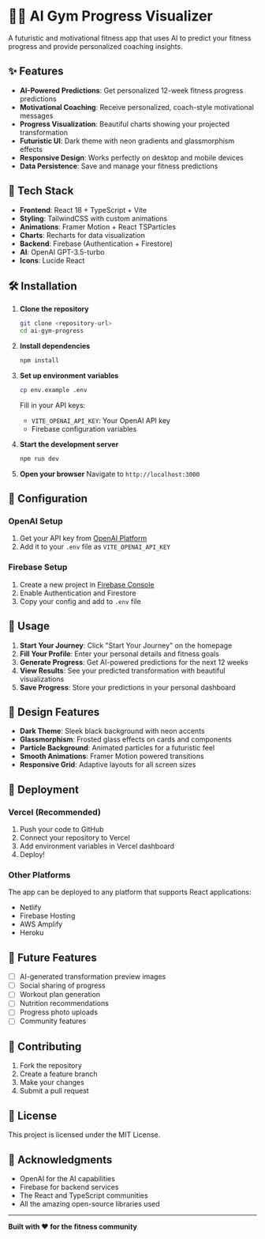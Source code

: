 # 🏋️‍♂️ AI Gym Progress Visualizer

A futuristic and motivational fitness app that uses AI to predict your fitness progress and provide personalized coaching insights.

## ✨ Features

- **AI-Powered Predictions**: Get personalized 12-week fitness progress predictions
- **Motivational Coaching**: Receive personalized, coach-style motivational messages
- **Progress Visualization**: Beautiful charts showing your projected transformation
- **Futuristic UI**: Dark theme with neon gradients and glassmorphism effects
- **Responsive Design**: Works perfectly on desktop and mobile devices
- **Data Persistence**: Save and manage your fitness predictions

## 🚀 Tech Stack

- **Frontend**: React 18 + TypeScript + Vite
- **Styling**: TailwindCSS with custom animations
- **Animations**: Framer Motion + React TSParticles
- **Charts**: Recharts for data visualization
- **Backend**: Firebase (Authentication + Firestore)
- **AI**: OpenAI GPT-3.5-turbo
- **Icons**: Lucide React

## 🛠️ Installation

1. **Clone the repository**
   ```bash
   git clone <repository-url>
   cd ai-gym-progress
   ```

2. **Install dependencies**
   ```bash
   npm install
   ```

3. **Set up environment variables**
   ```bash
   cp env.example .env
   ```
   
   Fill in your API keys:
   - `VITE_OPENAI_API_KEY`: Your OpenAI API key
   - Firebase configuration variables

4. **Start the development server**
   ```bash
   npm run dev
   ```

5. **Open your browser**
   Navigate to `http://localhost:3000`

## 🔧 Configuration

### OpenAI Setup
1. Get your API key from [OpenAI Platform](https://platform.openai.com/)
2. Add it to your `.env` file as `VITE_OPENAI_API_KEY`

### Firebase Setup
1. Create a new project in [Firebase Console](https://console.firebase.google.com/)
2. Enable Authentication and Firestore
3. Copy your config and add to `.env` file

## 📱 Usage

1. **Start Your Journey**: Click "Start Your Journey" on the homepage
2. **Fill Your Profile**: Enter your personal details and fitness goals
3. **Generate Progress**: Get AI-powered predictions for the next 12 weeks
4. **View Results**: See your predicted transformation with beautiful visualizations
5. **Save Progress**: Store your predictions in your personal dashboard

## 🎨 Design Features

- **Dark Theme**: Sleek black background with neon accents
- **Glassmorphism**: Frosted glass effects on cards and components
- **Particle Background**: Animated particles for a futuristic feel
- **Smooth Animations**: Framer Motion powered transitions
- **Responsive Grid**: Adaptive layouts for all screen sizes

## 🚀 Deployment

### Vercel (Recommended)
1. Push your code to GitHub
2. Connect your repository to Vercel
3. Add environment variables in Vercel dashboard
4. Deploy!

### Other Platforms
The app can be deployed to any platform that supports React applications:
- Netlify
- Firebase Hosting
- AWS Amplify
- Heroku

## 🔮 Future Features

- [ ] AI-generated transformation preview images
- [ ] Social sharing of progress
- [ ] Workout plan generation
- [ ] Nutrition recommendations
- [ ] Progress photo uploads
- [ ] Community features

## 🤝 Contributing

1. Fork the repository
2. Create a feature branch
3. Make your changes
4. Submit a pull request

## 📄 License

This project is licensed under the MIT License.

## 🙏 Acknowledgments

- OpenAI for the AI capabilities
- Firebase for backend services
- The React and TypeScript communities
- All the amazing open-source libraries used

---

**Built with ❤️ for the fitness community**
